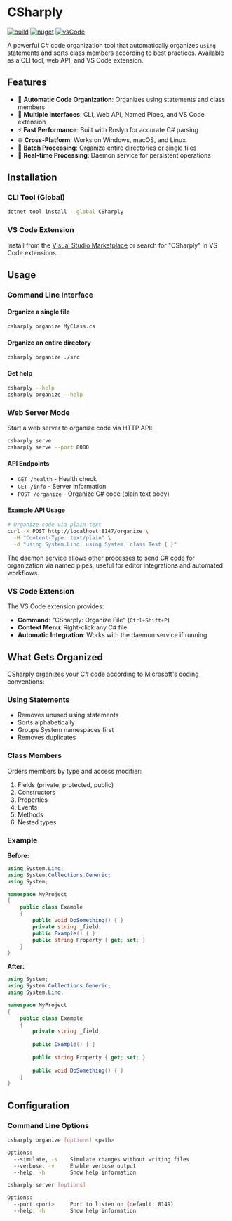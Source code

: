# CSharply

[![build](https://github.com/csim/CSharply/actions/workflows/build.yml/badge.svg)](https://github.com/csim/CSharply/actions/workflows/build.yml)
[![nuget](https://img.shields.io/nuget/v/CSharply.svg)](https://www.nuget.org/packages/CSharply/)
[![vsCode](https://img.shields.io/visual-studio-marketplace/v/csim.csharply.svg)](https://marketplace.visualstudio.com/items?itemName=csim.csharply)

A powerful C# code organization tool that automatically organizes `using` statements and sorts class members according to best practices. Available as a CLI tool, web API, and VS Code extension.

## Features

- 🎯 **Automatic Code Organization**: Organizes using statements and class members
- 🔧 **Multiple Interfaces**: CLI, Web API, Named Pipes, and VS Code extension
- ⚡ **Fast Performance**: Built with Roslyn for accurate C# parsing
- 🌐 **Cross-Platform**: Works on Windows, macOS, and Linux
- 📁 **Batch Processing**: Organize entire directories or single files
- 🔄 **Real-time Processing**: Daemon service for persistent operations

## Installation

### CLI Tool (Global)
```bash
dotnet tool install --global CSharply
```

### VS Code Extension
Install from the [Visual Studio Marketplace](https://marketplace.visualstudio.com/items?itemName=csim.csharply) or search for "CSharply" in VS Code extensions.


## Usage

### Command Line Interface

#### Organize a single file
```bash
csharply organize MyClass.cs
```

#### Organize an entire directory
```bash
csharply organize ./src
```

#### Get help
```bash
csharply --help
csharply organize --help
```

### Web Server Mode

Start a web server to organize code via HTTP API:

```bash
csharply serve
csharply serve --port 8080
```

#### API Endpoints

- `GET /health` - Health check
- `GET /info` - Server information
- `POST /organize` - Organize C# code (plain text body)

#### Example API Usage

```bash
# Organize code via plain text
curl -X POST http://localhost:8147/organize \
  -H "Content-Type: text/plain" \
  -d "using System.Linq; using System; class Test { }"
```

The daemon service allows other processes to send C# code for organization via named pipes, useful for editor integrations and automated workflows.

### VS Code Extension

The VS Code extension provides:
- **Command**: "CSharply: Organize File" (`Ctrl+Shift+P`)
- **Context Menu**: Right-click any C# file
- **Automatic Integration**: Works with the daemon service if running

## What Gets Organized

CSharply organizes your C# code according to Microsoft's coding conventions:

### Using Statements
- Removes unused using statements
- Sorts alphabetically
- Groups System namespaces first
- Removes duplicates

### Class Members

Orders members by type and access modifier:
  1. Fields (private, protected, public)
  2. Constructors
  3. Properties
  4. Events
  5. Methods
  6. Nested types

### Example

**Before:**
```csharp
using System.Linq;
using System.Collections.Generic;
using System;

namespace MyProject
{
    public class Example
    {
        public void DoSomething() { }
        private string _field;
        public Example() { }
        public string Property { get; set; }
    }
}
```

**After:**
```csharp
using System;
using System.Collections.Generic;
using System.Linq;

namespace MyProject
{
    public class Example
    {
        private string _field;
        
        public Example() { }
        
        public string Property { get; set; }
        
        public void DoSomething() { }
    }
}
```

## Configuration

### Command Line Options

```bash
csharply organize [options] <path>

Options:
  --simulate, -s    Simulate changes without writing files
  --verbose, -v     Enable verbose output
  --help, -h        Show help information

csharply server [options]

Options:
  --port <port>     Port to listen on (default: 8149)
  --help, -h        Show help information
```
